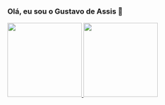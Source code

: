 ### Olá, eu sou o Gustavo de Assis 👋
<div align="compact">
  <a href="https://github.com/assisgustavo">
  <img height="167em" src="https://github-readme-stats.vercel.app/api?username=assisgustavo&show_icons=true&theme=onedark&include_all_commits=true&count_private=true"/>
  <img height="167em" src="https://github-readme-stats.vercel.app/api/top-langs/?username=assisgustavo&layout=compact&langs_count=7&theme=onedark"/>
</div>




